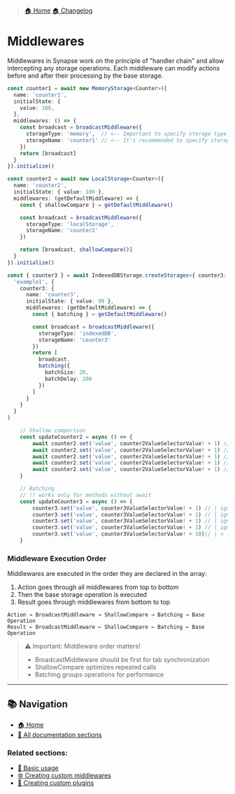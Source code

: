 > [🏠 Home](../../README.md)
> [🏠 Changelog](../../CHANGELOG.md)

# Middlewares

Middlewares in Synapse work on the principle of "handler chain" and allow intercepting any storage operations. Each middleware can modify actions before and after their processing by the base storage.


```typescript
const counter1 = await new MemoryStorage<Counter>({
  name: 'counter1',
  initialState: {
    value: 100,
  },
  middlewares: () => {
    const broadcast = broadcastMiddleware({
      storageType: 'memory',  // <-- Important to specify storage type correctly
      storageName: 'counter1' // <-- It's recommended to specify storage name correctly
    })
    return [broadcast]
  }
}).initialize()

const counter2 = await new LocalStorage<Counter>({
  name: 'counter2',
  initialState: { value: 100 },
  middlewares: (getDefaultMiddleware) => {
    const { shallowCompare } = getDefaultMiddleware()

    const broadcast = broadcastMiddleware({
      storageType: 'localStorage',
      storageName: 'counter2'
    })

    return [broadcast, shallowCompare()]
  }
}).initialize()

const { counter3 } = await IndexedDBStorage.createStorages<{ counter3: Counter }>(
  'example1', {
    counter3: {
      name: 'counter3',
      initialState: { value: 99 },
      middlewares: (getDefaultMiddleware) => {
        const { batching } = getDefaultMiddleware()

        const broadcast = broadcastMiddleware({
          storageType: 'indexedDB',
          storageName: 'counter3'
        })
        return [
          broadcast,
          batching({
            batchSize: 20,
            batchDelay: 200
          })
        ]
      }
    }
  }
)
```

```typescript
    // Shallow comparison
    const updateCounter2 = async () => {
        await counter2.set('value', counter2ValueSelectorValue! + 1) // This will be applied
        await counter2.set('value', counter2ValueSelectorValue! + 1) // |
        await counter2.set('value', counter2ValueSelectorValue! + 1) // | Won't be called as payload hasn't changed
        await counter2.set('value', counter2ValueSelectorValue! + 1) // |
        await counter2.set('value', counter2ValueSelectorValue! + 1) // |
    }

    // Batching
    // !! works only for methods without await
    const updateCounter3 = async () => {
        counter3.set('value', counter3ValueSelectorValue! + 1) // | ignored 
        counter3.set('value', counter3ValueSelectorValue! + 1) // | ignored
        counter3.set('value', counter3ValueSelectorValue! + 1) // | ignored 
        counter3.set('value', counter3ValueSelectorValue! + 1) // | ignored 
        counter3.set('value', counter3ValueSelectorValue! + 10)// | < --- only this will be applied
    }
```

### Middleware Execution Order

Middlewares are executed in the order they are declared in the array:
1. Action goes through all middlewares from top to bottom
2. Then the base storage operation is executed
3. Result goes through middlewares from bottom to top

```
Action → BroadcastMiddleware → ShallowCompare → Batching → Base Operation
Result ← BroadcastMiddleware ← ShallowCompare ← Batching ← Base Operation
```

> ⚠️ Important: Middleware order matters!
> - BroadcastMiddleware should be first for tab synchronization
> - ShallowCompare optimizes repeated calls
> - Batching groups operations for performance

___

## 📚 Navigation

- [🏠 Home](../../README.md)
- [📖 All documentation sections](../../README.md#-documentation)

### Related sections:
- [🚀 Basic usage](./basic-usage.md)
- [⚙️ Creating custom middlewares](./custom-middlewares.md)
- [🔌 Creating custom plugins](./custom-plugins.md)
